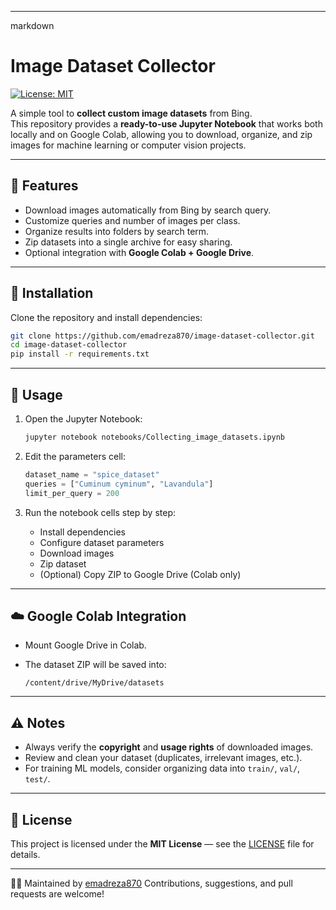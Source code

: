 

---

markdown
# Image Dataset Collector

[![License: MIT](https://img.shields.io/badge/License-MIT-yellow.svg)](LICENSE)

A simple tool to **collect custom image datasets** from Bing.  
This repository provides a **ready-to-use Jupyter Notebook** that works both locally and on Google Colab, allowing you to download, organize, and zip images for machine learning or computer vision projects.

---

## 🚀 Features
- Download images automatically from Bing by search query.
- Customize queries and number of images per class.
- Organize results into folders by search term.
- Zip datasets into a single archive for easy sharing.
- Optional integration with **Google Colab + Google Drive**.

---



## 🔧 Installation

Clone the repository and install dependencies:

```bash
git clone https://github.com/emadreza870/image-dataset-collector.git
cd image-dataset-collector
pip install -r requirements.txt
```

---

## 📒 Usage

1. Open the Jupyter Notebook:

   ```bash
   jupyter notebook notebooks/Collecting_image_datasets.ipynb
   ```

2. Edit the parameters cell:

   ```python
   dataset_name = "spice_dataset"
   queries = ["Cuminum cyminum", "Lavandula"]
   limit_per_query = 200
   ```

3. Run the notebook cells step by step:

   * Install dependencies
   * Configure dataset parameters
   * Download images
   * Zip dataset
   * (Optional) Copy ZIP to Google Drive (Colab only)

---

## ☁️ Google Colab Integration

* Mount Google Drive in Colab.
* The dataset ZIP will be saved into:

  ```
  /content/drive/MyDrive/datasets
  ```

---

## ⚠️ Notes

* Always verify the **copyright** and **usage rights** of downloaded images.
* Review and clean your dataset (duplicates, irrelevant images, etc.).
* For training ML models, consider organizing data into `train/`, `val/`, `test/`.

---

## 📜 License

This project is licensed under the **MIT License** — see the [LICENSE](LICENSE) file for details.

---

👨‍💻 Maintained by [emadreza870](https://github.com/emadreza870)
Contributions, suggestions, and pull requests are welcome!






